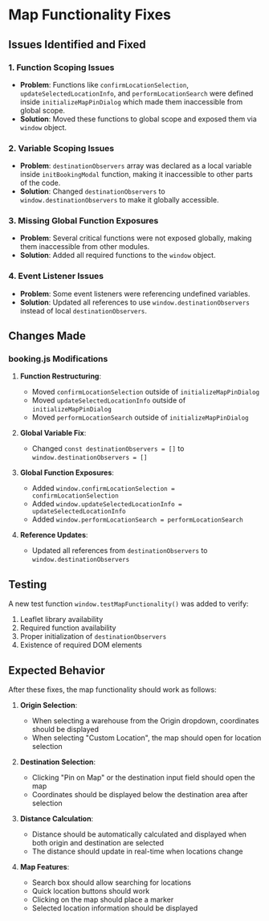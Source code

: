 # Map Functionality Fixes

## Issues Identified and Fixed

### 1. Function Scoping Issues
- **Problem**: Functions like `confirmLocationSelection`, `updateSelectedLocationInfo`, and `performLocationSearch` were defined inside `initializeMapPinDialog` which made them inaccessible from global scope.
- **Solution**: Moved these functions to global scope and exposed them via `window` object.

### 2. Variable Scoping Issues
- **Problem**: `destinationObservers` array was declared as a local variable inside `initBookingModal` function, making it inaccessible to other parts of the code.
- **Solution**: Changed `destinationObservers` to `window.destinationObservers` to make it globally accessible.

### 3. Missing Global Function Exposures
- **Problem**: Several critical functions were not exposed globally, making them inaccessible from other modules.
- **Solution**: Added all required functions to the `window` object.

### 4. Event Listener Issues
- **Problem**: Some event listeners were referencing undefined variables.
- **Solution**: Updated all references to use `window.destinationObservers` instead of local `destinationObservers`.

## Changes Made

### booking.js Modifications

1. **Function Restructuring**:
   - Moved `confirmLocationSelection` outside of `initializeMapPinDialog`
   - Moved `updateSelectedLocationInfo` outside of `initializeMapPinDialog`
   - Moved `performLocationSearch` outside of `initializeMapPinDialog`

2. **Global Variable Fix**:
   - Changed `const destinationObservers = []` to `window.destinationObservers = []`

3. **Global Function Exposures**:
   - Added `window.confirmLocationSelection = confirmLocationSelection`
   - Added `window.updateSelectedLocationInfo = updateSelectedLocationInfo`
   - Added `window.performLocationSearch = performLocationSearch`

4. **Reference Updates**:
   - Updated all references from `destinationObservers` to `window.destinationObservers`

## Testing

A new test function `window.testMapFunctionality()` was added to verify:
1. Leaflet library availability
2. Required function availability
3. Proper initialization of `destinationObservers`
4. Existence of required DOM elements

## Expected Behavior

After these fixes, the map functionality should work as follows:

1. **Origin Selection**:
   - When selecting a warehouse from the Origin dropdown, coordinates should be displayed
   - When selecting "Custom Location", the map should open for location selection

2. **Destination Selection**:
   - Clicking "Pin on Map" or the destination input field should open the map
   - Coordinates should be displayed below the destination area after selection

3. **Distance Calculation**:
   - Distance should be automatically calculated and displayed when both origin and destination are selected
   - The distance should update in real-time when locations change

4. **Map Features**:
   - Search box should allow searching for locations
   - Quick location buttons should work
   - Clicking on the map should place a marker
   - Selected location information should be displayed